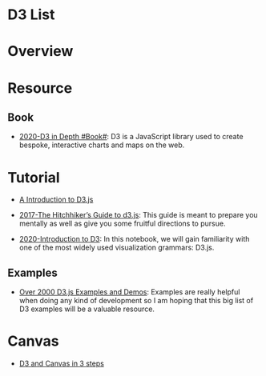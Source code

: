 # D3 List

# Overview

# Resource

## Book

- [2020-D3 in Depth #Book#](https://www.d3indepth.com/introduction/): D3 is a JavaScript library used to create bespoke, interactive charts and maps on the web.

# Tutorial

- [A Introduction to D3.js](https://wattenberger.com/blog/d3)

- [2017-The Hitchhiker’s Guide to d3.js](https://medium.com/@enjalot/the-hitchhikers-guide-to-d3-js-a8552174733a): This guide is meant to prepare you mentally as well as give you some fruitful directions to pursue.

- [2020-Introduction to D3](https://observablehq.com/@mitvis/introduction-to-d3): In this notebook, we will gain familiarity with one of the most widely used visualization grammars: D3.js.

## Examples

- [Over 2000 D3.js Examples and Demos](http://techslides.com/over-2000-d3-js-examples-and-demos): Examples are really helpful when doing any kind of development so I am hoping that this big list of D3 examples will be a valuable resource.

# Canvas

- [D3 and Canvas in 3 steps](https://medium.freecodecamp.com/d3-and-canvas-in-3-steps-8505c8b27444#.c34qehc0y)

